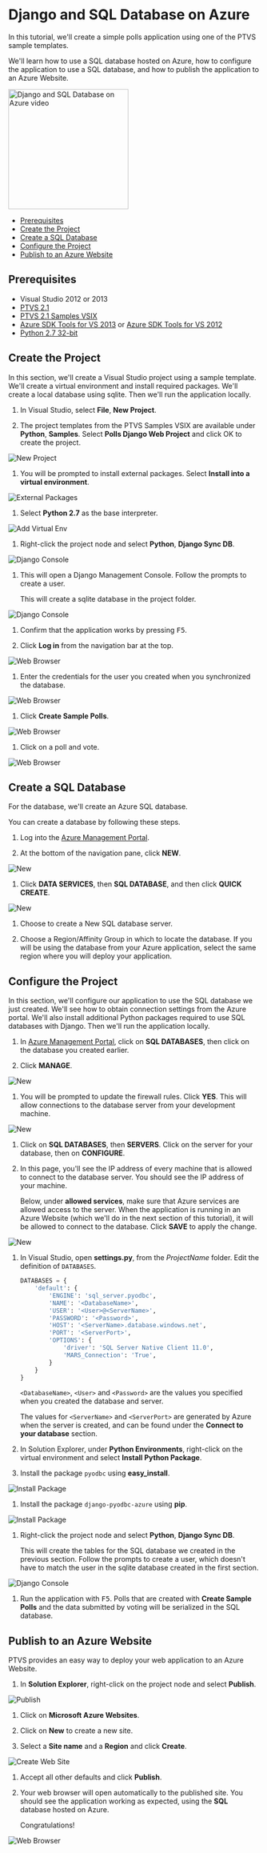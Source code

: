 Django and SQL Database on Azure
================================

In this tutorial, we'll create a simple polls application using one of the 
PTVS sample templates.

We'll learn how to use a SQL database hosted on Azure, how to configure the 
application to use a SQL database, and how to publish the application to an 
Azure Website.

<p><a href="http://www.youtube.com/watch?v=ZwcoGcIeHF4" target="_blank" style="display:inline-block"><img src="VideoThumbnails/Django-and-SQL-Database-on-Azure.png" alt="Django and SQL Database on Azure video" border="0" width="240.0">
</a></p>

+ [Prerequisites](#prerequisites)
+ [Create the Project](#create-the-project)
+ [Create a SQL Database](#create-a-sql-database)
+ [Configure the Project](#configure-the-project)
+ [Publish to an Azure Website](#publish-to-an-azure-website)


## Prerequisites

 - Visual Studio 2012 or 2013
 - [PTVS 2.1](https://pytools.codeplex.com/releases/view/109707)
 - [PTVS 2.1 Samples VSIX](https://pytools.codeplex.com/releases/view/109707)
 - [Azure SDK Tools for VS 2013](http://go.microsoft.com/fwlink/p/?linkid=323510) or 
   [Azure SDK Tools for VS 2012](http://go.microsoft.com/fwlink/p/?linkid=323511)
 - [Python 2.7 32-bit](https://www.python.org/ftp/python/2.7.8/python-2.7.8.msi)


## Create the Project

In this section, we'll create a Visual Studio project using a sample template. 
We'll create a virtual environment and install required packages.  We'll create 
a local database using sqlite.  Then we'll run the application locally.

1. In Visual Studio, select **File**, **New Project**.

1. The project templates from the PTVS Samples VSIX are available under 
   **Python**, **Samples**.  Select **Polls Django Web Project** and click OK 
   to create the project.

  ![New Project](Images/PollsDjangoNewProject.png)

1. You will be prompted to install external packages.  Select **Install into a 
   virtual environment**.

  ![External Packages](Images/PollsDjangoExternalPackages.png)

1. Select **Python 2.7** as the base interpreter.

  ![Add Virtual Env](Images/PollsCommonAddVirtualEnv.png)

1. Right-click the project node and select **Python**, **Django Sync DB**.

  ![Django Console](Images/PollsDjangoSyncDB.png)

1. This will open a Django Management Console.  Follow the prompts to create a 
   user.

   This will create a sqlite database in the project folder.

  ![Django Console](Images/PollsDjangoConsole.png)

1. Confirm that the application works by pressing <kbd>F5</kbd>.

1. Click **Log in** from the navigation bar at the top.

  ![Web Browser](Images/PollsDjangoCommonBrowserLocalMenu.png)

1. Enter the credentials for the user you created when you synchronized the 
   database.

  ![Web Browser](Images/PollsDjangoCommonBrowserLocalLogin.png)

1. Click **Create Sample Polls**.

  ![Web Browser](Images/PollsDjangoCommonBrowserNoPolls.png)

1. Click on a poll and vote.

  ![Web Browser](Images/PollsDjangoSqliteBrowser.png)


## Create a SQL Database

For the database, we'll create an Azure SQL database.

You can create a database by following these steps.

1. Log into the [Azure Management Portal](https://manage.windowsazure.com).

1. At the bottom of the navigation pane, click **NEW**.

  ![New](Images/PollsCommonAzurePlusNew.png)

1. Click **DATA SERVICES**, then **SQL DATABASE**, and then click **QUICK CREATE**.

  ![New](Images/PollsDjangoSqlCreate.png)

1. Choose to create a New SQL database server.

1. Choose a Region/Affinity Group in which to locate the database. If you will 
   be using the database from your Azure application, select the same region 
   where you will deploy your application.


## Configure the Project

In this section, we'll configure our application to use the SQL database 
we just created.  We'll see how to obtain connection settings from the Azure 
portal.  We'll also install additional Python packages required to use SQL 
databases with Django.  Then we'll run the application locally.

1. In [Azure Management Portal](https://manage.windowsazure.com), click on 
   **SQL DATABASES**, then click on the database you created earlier.

1. Click **MANAGE**.

  ![New](Images/PollsDjangoSqlManage.png)

1. You will be prompted to update the firewall rules. Click **YES**.  This 
   will allow connections to the database server from your development machine.

  ![New](Images/PollsDjangoSqlUpdateFirewall.png)

1. Click on **SQL DATABASES**, then **SERVERS**.  Click on the server for your 
   database, then on **CONFIGURE**.

1. In this page, you'll see the IP address of every machine that is allowed to 
   connect to the database server.  You should see the IP address of your 
   machine.

   Below, under **allowed services**, make sure that Azure services are allowed 
   access to the server.  When the application is running in an Azure Website 
   (which we'll do in the next section of this tutorial), it will be allowed 
   to connect to the database.  Click **SAVE** to apply the change.

  ![New](Images/PollsDjangoSqlAllowedServices.png)

1. In Visual Studio, open **settings.py**, from the *ProjectName* folder.
   Edit the definition of `DATABASES`.

    ```python
    DATABASES = {
        'default': {
            'ENGINE': 'sql_server.pyodbc',
            'NAME': '<DatabaseName>',
            'USER': '<User>@<ServerName>',
            'PASSWORD': '<Password>',
            'HOST': '<ServerName>.database.windows.net',
            'PORT': '<ServerPort>',
            'OPTIONS': {
                'driver': 'SQL Server Native Client 11.0',
                'MARS_Connection': 'True',
            }
        }
    }
    ```

   `<DatabaseName>`, `<User>` and `<Password>` are the values you specified 
   when you created the database and server.

   The values for `<ServerName>` and `<ServerPort>` are generated by Azure 
   when the server is created, and can be found under the **Connect to your 
   database** section.

1. In Solution Explorer, under **Python Environments**, right-click on the 
   virtual environment and select **Install Python Package**.

1. Install the package `pyodbc` using **easy_install**.

  ![Install Package](Images/PollsDjangoSqlInstallPackagePyodbc.png)

1. Install the package `django-pyodbc-azure` using **pip**.

  ![Install Package](Images/PollsDjangoSqlInstallPackageDjangoPyodbcAzure.png)

1. Right-click the project node and select **Python**, **Django Sync DB**.  

   This will create the tables for the SQL database we created in the 
   previous section.  Follow the prompts to create a user, which doesn't have 
   to match the user in the sqlite database created in the first section.

  ![Django Console](Images/PollsDjangoConsole.png)

1. Run the application with <kbd>F5</kbd>.  Polls that are created with 
   **Create Sample Polls** and the data submitted by voting will be serialized 
   in the SQL database.


## Publish to an Azure Website

PTVS provides an easy way to deploy your web application to an Azure Website.

1. In **Solution Explorer**, right-click on the project node and select 
   **Publish**.

  ![Publish](Images/PollsCommonPublishWebSiteDialog.png)

1. Click on **Microsoft Azure Websites**.

1. Click on **New** to create a new site.

1. Select a **Site name** and a **Region** and click **Create**.

  ![Create Web Site](Images/PollsCommonCreateWebSite.png)

1. Accept all other defaults and click **Publish**.

1. Your web browser will open automatically to the published site.  You should 
   see the application working as expected, using the **SQL** database 
   hosted on Azure.

   Congratulations!

  ![Web Browser](Images/PollsDjangoAzureBrowser.png)
